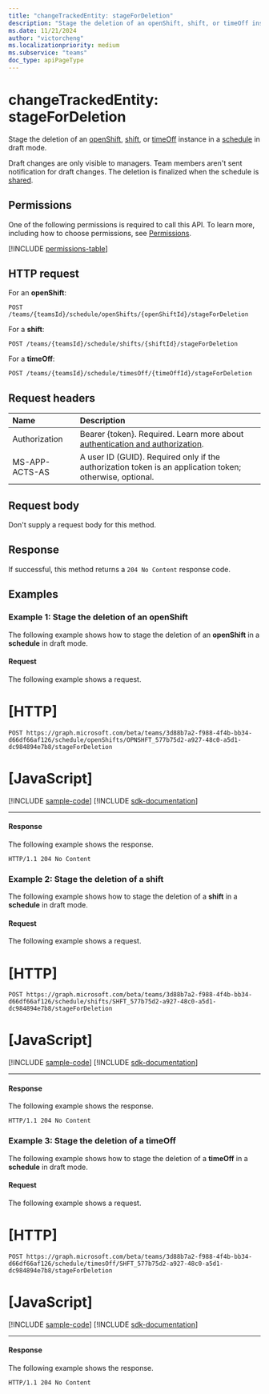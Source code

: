 ```yaml
---
title: "changeTrackedEntity: stageForDeletion"
description: "Stage the deletion of an openShift, shift, or timeOff instance in a [schedule](../resources/schedule.md) in draft mode."
ms.date: 11/21/2024
author: "victorcheng"
ms.localizationpriority: medium
ms.subservice: "teams"
doc_type: apiPageType
---
```


# changeTrackedEntity: stageForDeletion

Stage the deletion of an [openShift](../resources/openshift.md), [shift](../resources/shift.md), or [timeOff](../resources/timeoff.md) instance in a [schedule](../resources/schedule.md) in draft mode.

Draft changes are only visible to managers. Team members aren't sent notification for draft changes. The deletion is finalized when the schedule is [shared](../api/schedule-share.md).

## Permissions

One of the following permissions is required to call this API. To learn more, including how to choose permissions, see [Permissions](/graph/permissions-reference).

<!-- {
  "blockType": "permissions",
  "name": "changetrackedentity-stagefordeletion-permissions"
}
-->
[!INCLUDE [permissions-table](../includes/permissions/changetrackedentity-stagefordeletion-permissions.md)]

## HTTP request

For an **openShift**:
<!-- {
  "blockType": "ignored"
}
-->
``` http
POST /teams/{teamsId}/schedule/openShifts/{openShiftId}/stageForDeletion
```

For a **shift**:
<!-- {
  "blockType": "ignored"
}
-->
``` http
POST /teams/{teamsId}/schedule/shifts/{shiftId}/stageForDeletion
```

For a **timeOff**:
<!-- {
  "blockType": "ignored"
}
-->
``` http
POST /teams/{teamsId}/schedule/timesOff/{timeOffId}/stageForDeletion
```

## Request headers

|Name|Description|
|:---|:---|
|Authorization|Bearer {token}. Required. Learn more about [authentication and authorization](/graph/auth/auth-concepts).|
| MS-APP-ACTS-AS  | A user ID (GUID). Required only if the authorization token is an application token; otherwise, optional. |

## Request body

Don't supply a request body for this method.

## Response

If successful, this method returns a `204 No Content` response code.

## Examples

### Example 1: Stage the deletion of an openShift

The following example shows how to stage the deletion of an **openShift** in a **schedule** in draft mode.

#### Request

The following example shows a request.

# [HTTP]
<!-- {
  "blockType": "request",
  "name": "openshift.stagefordeletion",
  "sampleKeys": ["3d88b7a2-f988-4f4b-bb34-d66df66af126", "OPNSHFT_577b75d2-a927-48c0-a5d1-dc984894e7b8"]
}
-->
``` http
POST https://graph.microsoft.com/beta/teams/3d88b7a2-f988-4f4b-bb34-d66df66af126/schedule/openShifts/OPNSHFT_577b75d2-a927-48c0-a5d1-dc984894e7b8/stageForDeletion
```

# [JavaScript]
[!INCLUDE [sample-code](../includes/snippets/javascript/openshiftstagefordeletion-javascript-snippets.md)]
[!INCLUDE [sdk-documentation](../includes/snippets/snippets-sdk-documentation-link.md)]

---

#### Response

The following example shows the response.

<!-- {
  "blockType": "response",
  "truncated": true
}
-->
``` http
HTTP/1.1 204 No Content
```

### Example 2: Stage the deletion of a shift

The following example shows how to stage the deletion of a **shift** in a **schedule** in draft mode.

#### Request

The following example shows a request.

# [HTTP]
<!-- {
  "blockType": "request",
  "name": "shift.stagefordeletion",
  "sampleKeys": ["3d88b7a2-f988-4f4b-bb34-d66df66af126", "SHFT_577b75d2-a927-48c0-a5d1-dc984894e7b8"]
}
-->
``` http
POST https://graph.microsoft.com/beta/teams/3d88b7a2-f988-4f4b-bb34-d66df66af126/schedule/shifts/SHFT_577b75d2-a927-48c0-a5d1-dc984894e7b8/stageForDeletion
```

# [JavaScript]
[!INCLUDE [sample-code](../includes/snippets/javascript/shiftstagefordeletion-javascript-snippets.md)]
[!INCLUDE [sdk-documentation](../includes/snippets/snippets-sdk-documentation-link.md)]

---

#### Response

The following example shows the response.

<!-- {
  "blockType": "response",
  "truncated": true
}
-->
``` http
HTTP/1.1 204 No Content
```

### Example 3: Stage the deletion of a timeOff

The following example shows how to stage the deletion of a **timeOff** in a **schedule** in draft mode.

#### Request

The following example shows a request.

# [HTTP]
<!-- {
  "blockType": "request",
  "name": "timeoff.stagefordeletion",
  "sampleKeys": ["3d88b7a2-f988-4f4b-bb34-d66df66af126", "SHFT_577b75d2-a927-48c0-a5d1-dc984894e7b8"]
}
-->
``` http
POST https://graph.microsoft.com/beta/teams/3d88b7a2-f988-4f4b-bb34-d66df66af126/schedule/timesOff/SHFT_577b75d2-a927-48c0-a5d1-dc984894e7b8/stageForDeletion
```

# [JavaScript]
[!INCLUDE [sample-code](../includes/snippets/javascript/timeoffstagefordeletion-javascript-snippets.md)]
[!INCLUDE [sdk-documentation](../includes/snippets/snippets-sdk-documentation-link.md)]

---

#### Response

The following example shows the response.

<!-- {
  "blockType": "response",
  "truncated": true
}
-->
``` http
HTTP/1.1 204 No Content
```

